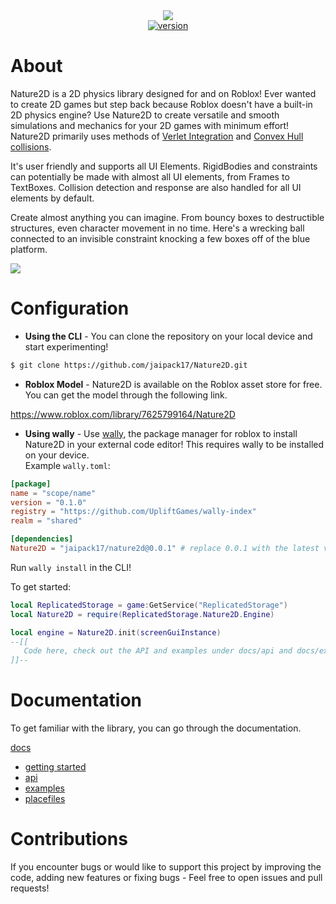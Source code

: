 <div align="center">
    <img src="https://github.com/jaipack17/Nature2D/blob/master/Nature2D_LOGO.png?raw=true" /><br/>
    <a href="https://devforum.roblox.com/t/physics-library-nature2d-bring-ui-elements-to-life/1510935/14"><img alt="version" src="https://img.shields.io/badge/v0.0.2--beta-version-green"></img></a>
</div>

# About

Nature2D is a 2D physics library designed for and on Roblox! Ever wanted to create 2D games but step back because Roblox doesn't have a built-in 2D physics engine? Use Nature2D to create versatile and smooth simulations and mechanics for your 2D games with minimum effort! Nature2D primarily uses methods of [Verlet Integration](https://en.wikipedia.org/wiki/Verlet_integration) and [Convex Hull collisions](https://en.wikipedia.org/wiki/Hyperplane_separation_theorem).

It's user friendly and supports all UI Elements. RigidBodies and constraints can potentially be made with almost all UI elements, from Frames to TextBoxes. Collision detection and response are also handled for all UI elements by default.

Create almost anything you can imagine. From bouncy boxes to destructible structures, even character movement in no time. Here's a wrecking ball connected to an invisible constraint knocking a few boxes off of the blue platform.

<img src="https://github.com/jaipack17/Nature2D/blob/master/wrecking%20ball%20example.gif?raw=true" />

# Configuration

* **Using the CLI** - You can clone the repository on your local device and start experimenting!
```bash
$ git clone https://github.com/jaipack17/Nature2D.git
```
* **Roblox Model** - Nature2D is available on the Roblox asset store for free. You can get the model through the following link.<br/>

https://www.roblox.com/library/7625799164/Nature2D

* **Using wally** - Use [wally](https://github.com/UpliftGames/wally), the package manager for roblox to install Nature2D in your external code editor! This requires wally to be installed on your device.<br/>
Example `wally.toml`:
```toml
[package]
name = "scope/name"
version = "0.1.0"
registry = "https://github.com/UpliftGames/wally-index"
realm = "shared"

[dependencies]
Nature2D = "jaipack17/nature2d@0.0.1" # replace 0.0.1 with the latest version of Nature2D!
```
Run `wally install` in the CLI!


To get started:
```lua
local ReplicatedStorage = game:GetService("ReplicatedStorage")
local Nature2D = require(ReplicatedStorage.Nature2D.Engine)

local engine = Nature2D.init(screenGuiInstance)
--[[
   Code here, check out the API and examples under docs/api and docs/examples!
]]--
```

# Documentation 

To get familiar with the library, you can go through the documentation.

[docs](https://github.com/jaipack17/Nature2D/tree/master/docs)<br/>
  * [getting started](https://github.com/jaipack17/Nature2D/blob/master/docs/README.md)<br/>
  * [api](https://github.com/jaipack17/Nature2D/tree/master/docs/api)<br/>
  * [examples](https://github.com/jaipack17/Nature2D/tree/master/docs/examples)<br/>
  * [placefiles](https://github.com/jaipack17/Nature2D/tree/master/docs/placefiles)<br/>

# Contributions

If you encounter bugs or would like to support this project by improving the code, adding new features or fixing bugs - Feel free to open issues and pull requests!
